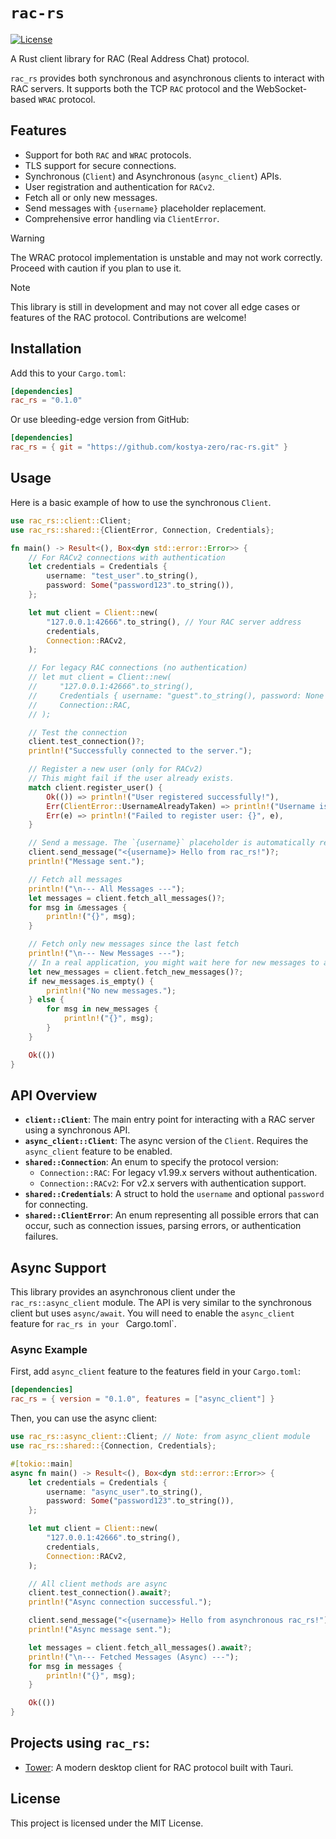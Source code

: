 ﻿# `rac-rs`

[//]: # ( FIXME: Uncomment this when it will be published on crates.io)
[//]: # ([![crates.io]&#40;https://img.shields.io/crates/v/rac_rs.svg&#41;]&#40;https://crates.io/crates/rac_rs&#41;)
[//]: # ([![docs.rs]&#40;https://docs.rs/rac_rs/badge.svg&#41;]&#40;https://docs.rs/rac_rs&#41;)

[![License](https://img.shields.io/badge/license-MIT-blue.svg)](/LICENSE)


A Rust client library for RAC (Real Address Chat) protocol.

`rac_rs` provides both synchronous and asynchronous clients to interact with RAC servers. It supports both the TCP
`RAC` protocol and the WebSocket-based `WRAC` protocol.

## Features

- Support for both `RAC` and `WRAC` protocols.
- TLS support for secure connections.
- Synchronous (`Client`) and Asynchronous (`async_client`) APIs.
- User registration and authentication for `RACv2`.
- Fetch all or only new messages.
- Send messages with `{username}` placeholder replacement.
- Comprehensive error handling via `ClientError`.

>[!WARNING]
> The WRAC protocol implementation is unstable and may not work correctly. 
> Proceed with caution if you plan to use it.

> [!NOTE]
> This library is still in development and may not cover all edge cases or features of the RAC protocol. Contributions
> are welcome!

## Installation

Add this to your `Cargo.toml`:

```toml
[dependencies]
rac_rs = "0.1.0"
```

Or use bleeding-edge version from GitHub:

```toml
[dependencies]
rac_rs = { git = "https://github.com/kostya-zero/rac-rs.git" }
```

## Usage

Here is a basic example of how to use the synchronous `Client`.

```rust
use rac_rs::client::Client;
use rac_rs::shared::{ClientError, Connection, Credentials};

fn main() -> Result<(), Box<dyn std::error::Error>> {
    // For RACv2 connections with authentication
    let credentials = Credentials {
        username: "test_user".to_string(),
        password: Some("password123".to_string()),
    };

    let mut client = Client::new(
        "127.0.0.1:42666".to_string(), // Your RAC server address
        credentials,
        Connection::RACv2,
    );

    // For legacy RAC connections (no authentication)
    // let mut client = Client::new(
    //     "127.0.0.1:42666".to_string(),
    //     Credentials { username: "guest".to_string(), password: None },
    //     Connection::RAC,
    // );

    // Test the connection
    client.test_connection()?;
    println!("Successfully connected to the server.");

    // Register a new user (only for RACv2)
    // This might fail if the user already exists.
    match client.register_user() {
        Ok(()) => println!("User registered successfully!"),
        Err(ClientError::UsernameAlreadyTaken) => println!("Username is already taken."),
        Err(e) => println!("Failed to register user: {}", e),
    }

    // Send a message. The `{username}` placeholder is automatically replaced.
    client.send_message("<{username}> Hello from rac_rs!")?;
    println!("Message sent.");

    // Fetch all messages
    println!("\n--- All Messages ---");
    let messages = client.fetch_all_messages()?;
    for msg in &messages {
        println!("{}", msg);
    }

    // Fetch only new messages since the last fetch
    println!("\n--- New Messages ---");
    // In a real application, you might wait here for new messages to arrive.
    let new_messages = client.fetch_new_messages()?;
    if new_messages.is_empty() {
        println!("No new messages.");
    } else {
        for msg in new_messages {
            println!("{}", msg);
        }
    }

    Ok(())
}
```

## API Overview

- **`client::Client`**: The main entry point for interacting with a RAC server using a synchronous API.
- **`async_client::Client`**: The async version of the `Client`. Requires the `async_client` feature to be enabled.
- **`shared::Connection`**: An enum to specify the protocol version:
    - `Connection::RAC`: For legacy v1.99.x servers without authentication.
    - `Connection::RACv2`: For v2.x servers with authentication support.
- **`shared::Credentials`**: A struct to hold the `username` and optional `password` for connecting.
- **`shared::ClientError`**: An enum representing all possible errors that can occur, such as connection issues, parsing
  errors, or authentication failures.

## Async Support

This library provides an asynchronous client under the `rac_rs::async_client` module. The API is very similar to the
synchronous client but uses `async/await`. You will need to enable the `async_client` feature for `rac_rs in your `
Cargo.toml`.

### Async Example

First, add `async_client` feature to the features field in your `Cargo.toml`:

```toml
[dependencies]
rac_rs = { version = "0.1.0", features = ["async_client"] }
```

Then, you can use the async client:

```rust
use rac_rs::async_client::Client; // Note: from async_client module
use rac_rs::shared::{Connection, Credentials};

#[tokio::main]
async fn main() -> Result<(), Box<dyn std::error::Error>> {
    let credentials = Credentials {
        username: "async_user".to_string(),
        password: Some("password123".to_string()),
    };

    let mut client = Client::new(
        "127.0.0.1:42666".to_string(),
        credentials,
        Connection::RACv2,
    );

    // All client methods are async
    client.test_connection().await?;
    println!("Async connection successful.");

    client.send_message("<{username}> Hello from asynchronous rac_rs!").await?;
    println!("Async message sent.");

    let messages = client.fetch_all_messages().await?;
    println!("\n--- Fetched Messages (Async) ---");
    for msg in messages {
        println!("{}", msg);
    }

    Ok(())
}
```

## Projects using `rac_rs`:
- [Tower](https://github.com/kostya-zero/tower): A modern desktop client for RAC protocol built with Tauri.

## License

This project is licensed under the MIT License.
